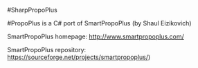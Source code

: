 #SharpPropoPlus

#PropoPlus is a C# port of SmartPropoPlus (by Shaul Eizikovich)

SmartPropoPlus homepage: http://www.smartpropoplus.com/

SmartPropoPlus repository: https://sourceforge.net/projects/smartpropoplus/)

